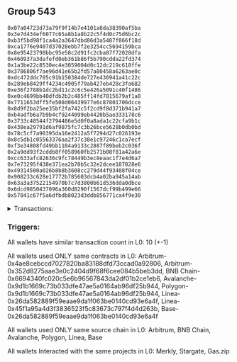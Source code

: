 ## Group 543

```0x1b1bfcb7a056648940aa8028366b6fb0215c3c3f
0x07a04723d73a79f9f14b7e4101a8da38390af5ba
0x3e7d434ef6077c65a8b1a8b22c5f4d0c75d6bc2c
0xb3f5bd98f1ca4a2a3647dbd86d3a5487f866f18d
0xca1776e9407d37028ebb7f2e3254cc5694159bca
0x8e95423798bbc95e58c2d91fc2cba87f72028dfa
0x460937a3dafefd0eb361b86f5b790cdda22fd374
0x1a3be22c8530ec4e3059004d0c12dc219c618ffe
0x3786806f7ae96d41e65b2fd57a80458a6263ae0c
0xdc472ddc705c91b150384de727e436941a41c22c
0x289eb8429ff4234c4905f79ab427eb428c3fa682
0xe36f2788b1dc2bd11c2c6c5e426a5091c40f1486
0xe0c4699bb40dfdb2b2c485ff14fd7815679af1a8
0x7711653dff5fe508d06439977e6c87801706dcce
0x8d9f2ba25ee35bf2fa742c5f2cd9f8d371b941a7
0xb4adfb6a7b9b4cf9244099eb4420b5ae333178c6
0x3733c48544f2794486e5d0f0a8ada1c22cfa9b1c
0x438ea29791d6af9875fc7c3b26bce5628b0db0bd
0x78c5cf7a90395da16e2412a5f7294d27c026193e
0x8c5db1c05563376aa2f37c38e1c97246c1ca7ecf
0xf3e34808fd49bb1104a9133c2887f89beb2c036f
0x2a9dd93f2cddb8ff058960fb2571b08f81a42a6e
0xcc633afc82636c9fc78449b3ec8eaac1f7e4d6a7
0x7e73295f438e371ea2b70b5c32e2dcee187028e6
0x49314500a026b8b8b3608cc279d44f93408f04ce
0x908233c628e17772b785603dcb4a02ba945a14ab
0x63a3a37522154970b7c7d3800b61d536dda0dbce
0x6dcd9850437096a360d8290f1567dcf99b499e66
0x57841c67f5a6dfbdb8023d3ddb856771ca4f9e30
```
<details>
<summary>Transactions:</summary>

Hashes: 

Wallet: 0x1b1bfcb7a056648940aa8028366b6fb0215c3c3f

       Hash: 0x1ef0b4fb0d772954e731d0aaec539a2ee5033875d6888d62c075100d93e5574b
         - source chain: Arbitrum
         - destination chain: Aptos
         - project: Merkly
         - contract: 0x4ae8cebccd7027820ba83188dfd73ccad0a92806
       Hash: 0xab9a4a13477f70f49a5c2c80f84a694d53f096c660ac293f728e37cb686333c7
         - source chain: Arbitrum
         - destination chain: BNB Chain
         - project: Stargate
         - contract: 0x352d8275aae3e0c2404d9f68f6cee084b5beb3dd
         - value USD: 234.851773285
       Hash: 0xa663478de17a0fc67335a79b1c1535c743e21222a90759292dd2c7ae70805ba8
         - source chain: BNB Chain
         - destination chain: Avalanche
         - project: Stargate
         - contract: 0x6694340fc020c5e6b96567843da2df01b2ce1eb6
         - value USD: 231.614849238
       Hash: 0x69c79b7a314809f2e840969d912ce85f0e8060e1f3b09d5208a93c08d4ff4dec
         - source chain: Avalanche
         - destination chain: Polygon
         - project: Stargate
         - contract: 0x9d1b1669c73b033dfe47ae5a0164ab96df25b944
         - value USD: 228.053188367
       Hash: 0x5fd567d6263ab7dc19246b957605bb56d1ed69c9df1df2228f61ea0ca5455360
         - source chain: Polygon
         - destination chain: Base
         - project: Stargate
         - contract: 0x9d1b1669c73b033dfe47ae5a0164ab96df25b944
         - value USD: 227.536753626
       Hash: 0x5092fb357218cd478e75028e9bdeaadf39c32ee0136bd50c603f029a99aa4485
         - source chain: Linea
         - destination chain: Kava
         - project: Gas.zip
         - contract: 0x26da582889f59eaae9da1f063be0140cd93e6a4f
         - value USD: 4.336836305e-08
       Hash: 0xacbc7f44b0433662e9db63c3a40929dd729378398e1612fd9bec255d50de51a6
         - source chain: Linea
         - destination chain: Base
         - project: Stargate
         - contract: 0x45f1a95a4d3f3836523f5c83673c797f4d4d263b
         - value USD: 51.769212537
       Hash: 0x30c54b9482af19e3a1f919767252f1266642c04c76a5c90335cee7c045e1fac9
         - source chain: Base
         - destination chain: Base
         - project: Gas.zip
         - contract: 0x26da582889f59eaae9da1f063be0140cd93e6a4f
         - value USD: 9.587866702e-05
       Hash: 0x5e9b56f4faf96b14782681082902ea43e5604ef385694c60aaf84441307b2f95
         - source chain: Linea
         - destination chain: Base
         - project: Stargate
         - contract: 0x45f1a95a4d3f3836523f5c83673c797f4d4d263b
         - value USD: 109.23768604
       Hash: 0x61faff130c38f7b3993bda04896fa08da79d564cc30e32f4ea19fd948cfc100d
         - source chain: Base
         - destination chain: Scroll
         - project: Gas.zip
         - contract: 0x26da582889f59eaae9da1f063be0140cd93e6a4f
         - value USD: 0.0001242599087
Wallet: 0x07a04723d73a79f9f14b7e4101a8da38390af5ba

       Hash:0x67963e402e154d2a0a4288be47ca4b054f5dbd431e571fb104310255e208bd0b
         - source chain: Arbitrum
         - destination chain: Aptos
         - project: Merkly
         - contract: 0x4ae8cebccd7027820ba83188dfd73ccad0a92806
       Hash:0xed8980c924060b93bd74af30c9849e14d589ff7043f4cd21d3b0d95394615d85
         - source chain: Arbitrum
         - destination chain: BNB Chain
         - project: Stargate
         - contract: 0x352d8275aae3e0c2404d9f68f6cee084b5beb3dd
         - value USD: 244.705063362
       Hash:0xe5930a4295d0decd76e570fe14f2ebb7cf609ef21b4f9b0eac05408a27de5288
         - source chain: BNB Chain
         - destination chain: Avalanche
         - project: Stargate
         - contract: 0x6694340fc020c5e6b96567843da2df01b2ce1eb6
         - value USD: 240.977959271
       Hash:0x9fbcc815972260d0eea0988651a67f0a325d20871a957d6d4b246dfe79f44fba
         - source chain: Avalanche
         - destination chain: Polygon
         - project: Stargate
         - contract: 0x9d1b1669c73b033dfe47ae5a0164ab96df25b944
         - value USD: 237.726096725
       Hash:0x843eae9ca03d00c64454a6442bc3f776b8da925027acc3c8a1ecfe42c9cab067
         - source chain: Polygon
         - destination chain: Base
         - project: Stargate
         - contract: 0x9d1b1669c73b033dfe47ae5a0164ab96df25b944
         - value USD: 237.559045463
       Hash:0xfd036444deca31379d19369cf2a566b107aa6862db219d4d09af95738e860349
         - source chain: Linea
         - destination chain: Arbitrum
         - project: Gas.zip
         - contract: 0x26da582889f59eaae9da1f063be0140cd93e6a4f
         - value USD: 0.0001344449017
       Hash:0x2da0f20ddf1c72f539b01e3d572e1957d14ec64dc2cf825b0d1fee817226f8a9
         - source chain: Linea
         - destination chain: Base
         - project: Stargate
         - contract: 0x45f1a95a4d3f3836523f5c83673c797f4d4d263b
         - value USD: 53.097876913
       Hash:0x4e8277b031836b6cd15ede551c0ba4d9c54663f0b17aaaaa15ea366192bc007d
         - source chain: Base
         - destination chain: Zora
         - project: Gas.zip
         - contract: 0x26da582889f59eaae9da1f063be0140cd93e6a4f
         - value USD: 8.411660006e-05
       Hash:0x968f07b3f04d888e5faa0015fc890febd00b8f995be20ced32cb9634f516201d
         - source chain: Linea
         - destination chain: Base
         - project: Stargate
         - contract: 0x45f1a95a4d3f3836523f5c83673c797f4d4d263b
         - value USD: 109.192896111
       Hash:0x87dfafe78561de54c57777a53970836bf015fe39905e5a5c4d1e9a5efe8159db
         - source chain: Base
         - destination chain: Zora
         - project: Gas.zip
         - contract: 0x26da582889f59eaae9da1f063be0140cd93e6a4f
         - value USD: 7.353463091e-05
Wallet: 0x3e7d434ef6077c65a8b1a8b22c5f4d0c75d6bc2c

       Hash:0x7b341a7d3fe14502b2fa23191fdf97f7110b7d6a4b9de981d203743c17c995bb
         - source chain: Arbitrum
         - destination chain: Aptos
         - project: Merkly
         - contract: 0x4ae8cebccd7027820ba83188dfd73ccad0a92806
       Hash:0x4291d36d244e6ca568c7fe9fc60321c1449560132937cf011395b2d1d614c4bc
         - source chain: Arbitrum
         - destination chain: BNB Chain
         - project: Stargate
         - contract: 0x352d8275aae3e0c2404d9f68f6cee084b5beb3dd
         - value USD: 260.800372204
       Hash:0x2b7a084867f778ee5970aa4f385fd05b6e3eb2eb1fe1a5d6d5b216db228d9ff8
         - source chain: BNB Chain
         - destination chain: Avalanche
         - project: Stargate
         - contract: 0x6694340fc020c5e6b96567843da2df01b2ce1eb6
         - value USD: 257.193722909
       Hash:0x92a8e7092d22e29de4b1e78ae62a3d33f3dac9ae266d8520414daa67bcac939e
         - source chain: Avalanche
         - destination chain: Polygon
         - project: Stargate
         - contract: 0x9d1b1669c73b033dfe47ae5a0164ab96df25b944
         - value USD: 254.219696745
       Hash:0x7a55c9c18dac721bedbe3e7f26d23863f11f2a543ac0c15d5bdfa17271d9abcf
         - source chain: Polygon
         - destination chain: Base
         - project: Stargate
         - contract: 0x9d1b1669c73b033dfe47ae5a0164ab96df25b944
         - value USD: 254.128444447
       Hash:0x6cafa04e76de0961d00938aea1648c16ed849cbf116315a8aeaac5796bdb6c21
         - source chain: Linea
         - destination chain: Arbitrum
         - project: Gas.zip
         - contract: 0x26da582889f59eaae9da1f063be0140cd93e6a4f
         - value USD: 7.115567933e-05
       Hash:0x409a14cb6e138b0c97b95413f8d0e4933c358d9358d3c4fbff74eacdc654f930
         - source chain: Linea
         - destination chain: Base
         - project: Stargate
         - contract: 0x45f1a95a4d3f3836523f5c83673c797f4d4d263b
         - value USD: 52.383814698
       Hash:0x49cfaaa8fc1c3bfc812aed02d2dadac6ac1376a029f3f47277bbd70d546d44e3
         - source chain: Base
         - destination chain: Kava
         - project: Gas.zip
         - contract: 0x26da582889f59eaae9da1f063be0140cd93e6a4f
         - value USD: 2.672675029e-08
       Hash:0x13578d567f66fb3ed4e27aa00d60d7fd6665727317c584838f44366bf1ab66d2
         - source chain: Linea
         - destination chain: Base
         - project: Stargate
         - contract: 0x45f1a95a4d3f3836523f5c83673c797f4d4d263b
         - value USD: 132.944359885
       Hash:0x8c38f0035b8d3017046435d4636ca2abf02743f9faf9b8a18e7c901d318e248f
         - source chain: Base
         - destination chain: Linea
         - project: Gas.zip
         - contract: 0x26da582889f59eaae9da1f063be0140cd93e6a4f
         - value USD: 2.2468915e-05
Wallet: 0xb3f5bd98f1ca4a2a3647dbd86d3a5487f866f18d

       Hash:0xe13a6ae99112b60ac4b18d9b81138852660fe374bbfe70bb5128a191c8b312e6
         - source chain: Arbitrum
         - destination chain: Aptos
         - project: Merkly
         - contract: 0x4ae8cebccd7027820ba83188dfd73ccad0a92806
       Hash:0xf6d0258339a128067a9536a7757c18f218e45ac5b9fa9e8cf377cb0bb2b0880e
         - source chain: Arbitrum
         - destination chain: BNB Chain
         - project: Stargate
         - contract: 0x352d8275aae3e0c2404d9f68f6cee084b5beb3dd
         - value USD: 246.643783178
       Hash:0xd80bb26606fe9089c5bdfbff75e3493344b32c9553d935fe2a3b8928f66199ee
         - source chain: BNB Chain
         - destination chain: Avalanche
         - project: Stargate
         - contract: 0x6694340fc020c5e6b96567843da2df01b2ce1eb6
         - value USD: 242.671598927
       Hash:0xbf4590d4496a048fff396e62ed78489778dd85e45476cd083d733514f5ca0329
         - source chain: Avalanche
         - destination chain: Polygon
         - project: Stargate
         - contract: 0x9d1b1669c73b033dfe47ae5a0164ab96df25b944
         - value USD: 240.070003436
       Hash:0xb4799b3207bdfef4ad8b924d7046ee715d70e22362018523befa3b35fbf27889
         - source chain: Polygon
         - destination chain: Base
         - project: Stargate
         - contract: 0x9d1b1669c73b033dfe47ae5a0164ab96df25b944
         - value USD: 240.029393748
       Hash:0x4ae95894be81dc91faa91ea53fccae36a643543f68808f264102f2a1ea8b6f2a
         - source chain: Linea
         - destination chain: Base
         - project: Gas.zip
         - contract: 0x26da582889f59eaae9da1f063be0140cd93e6a4f
         - value USD: 3.718688769e-05
       Hash:0xcf51ddeb574437ec6390414fd9ecc14497a1ee0fcdec86190ea914872caa18e7
         - source chain: Linea
         - destination chain: Base
         - project: Stargate
         - contract: 0x45f1a95a4d3f3836523f5c83673c797f4d4d263b
         - value USD: 54.249644042
       Hash:0x1f98bff78ab7cc3aa4a28c2e45c18e3b7762ba7a0a36260d536491a7d5528927
         - source chain: Base
         - destination chain: Linea
         - project: Gas.zip
         - contract: 0x26da582889f59eaae9da1f063be0140cd93e6a4f
         - value USD: 4.134544749e-05
       Hash:0x7b1f6ed72cdb6a5a22eda40dc87276d484c7157e52498e2aa0fa0034bb4fe5bf
         - source chain: Linea
         - destination chain: Base
         - project: Stargate
         - contract: 0x45f1a95a4d3f3836523f5c83673c797f4d4d263b
         - value USD: 130.530086815
       Hash:0xb6266d260dca05481288d4121af42f0b4fd33d9e5e9331f0575c23e2628cd01d
         - source chain: Base
         - destination chain: Scroll
         - project: Gas.zip
         - contract: 0x26da582889f59eaae9da1f063be0140cd93e6a4f
         - value USD: 3.608643924e-05
Wallet: 0xca1776e9407d37028ebb7f2e3254cc5694159bca

       Hash:0xdf2c31f4c037346c663dc229575fd5cf4906eefb3443607747ae87ae8b2a2dbe
         - source chain: Arbitrum
         - destination chain: Aptos
         - project: Merkly
         - contract: 0x4ae8cebccd7027820ba83188dfd73ccad0a92806
       Hash:0x131b3658c30e24b41abcfec7e2ba45d9f6253e462e40c614c1712117be79a561
         - source chain: Arbitrum
         - destination chain: BNB Chain
         - project: Stargate
         - contract: 0x352d8275aae3e0c2404d9f68f6cee084b5beb3dd
         - value USD: 256.315633498
       Hash:0x24fcc6bb6a7f389e68bf5f1db707dd978f4d3684b5b6c25526c17ec4b50ea8a9
         - source chain: BNB Chain
         - destination chain: Avalanche
         - project: Stargate
         - contract: 0x6694340fc020c5e6b96567843da2df01b2ce1eb6
         - value USD: 251.982317897
       Hash:0x5dab513c1643dc549026434bbaa750f6f30640120c7bd6434a63f5b045e33842
         - source chain: Avalanche
         - destination chain: Polygon
         - project: Stargate
         - contract: 0x9d1b1669c73b033dfe47ae5a0164ab96df25b944
         - value USD: 248.422367695
       Hash:0x4d4442c938797b600edec0c158b078cce25ceb8594661d252356a77256230242
         - source chain: Polygon
         - destination chain: Base
         - project: Stargate
         - contract: 0x9d1b1669c73b033dfe47ae5a0164ab96df25b944
         - value USD: 249.545778152
       Hash:0x6fbeb873cef3c6cc097d491985d44a795d518a5c5d7416fa5d854dd8771188de
         - source chain: Linea
         - destination chain: Zora
         - project: Gas.zip
         - contract: 0x26da582889f59eaae9da1f063be0140cd93e6a4f
         - value USD: 0.0001399875161
       Hash:0x2a97221d5622f66d46432f117d83639e7351e3641e30755a205eab08facc5ac5
         - source chain: Linea
         - destination chain: Base
         - project: Stargate
         - contract: 0x45f1a95a4d3f3836523f5c83673c797f4d4d263b
         - value USD: 52.168106621
       Hash:0xce2b57a71ddfbb5e19a06669529fd94856d80007f09a5b2c7521a8484b904c37
         - source chain: Base
         - destination chain: Base
         - project: Gas.zip
         - contract: 0x26da582889f59eaae9da1f063be0140cd93e6a4f
         - value USD: 7.770092718e-05
       Hash:0x531b3c8550828e0ff054e69749ba4845d1345e8ec0b78c623e68eb72caf0bc8d
         - source chain: Linea
         - destination chain: Base
         - project: Stargate
         - contract: 0x45f1a95a4d3f3836523f5c83673c797f4d4d263b
         - value USD: 110.724203202
       Hash:0x43c68349c7fe92a5b557f53d689075b8d7bc3f147e48dbe8ff67afc240dcae33
         - source chain: Base
         - destination chain: Zora
         - project: Gas.zip
         - contract: 0x26da582889f59eaae9da1f063be0140cd93e6a4f
         - value USD: 9.328004106e-05
Wallet: 0x8e95423798bbc95e58c2d91fc2cba87f72028dfa

       Hash:0x5b9036b24a0f2863fce2bd07de281ebb6aab7746dcfde3bbed7c706b038ce326
         - source chain: Arbitrum
         - destination chain: Aptos
         - project: Merkly
         - contract: 0x4ae8cebccd7027820ba83188dfd73ccad0a92806
       Hash:0x346f81a18110b5f43f97a9c833020550c73707b6cd263bbc94fdc57b6f539b95
         - source chain: Arbitrum
         - destination chain: BNB Chain
         - project: Stargate
         - contract: 0x352d8275aae3e0c2404d9f68f6cee084b5beb3dd
         - value USD: 246.700127525
       Hash:0xc7b3120bd526625aa14bcd7d346b5372c3659944f5854e8f5d64549b3b54d1ec
         - source chain: BNB Chain
         - destination chain: Avalanche
         - project: Stargate
         - contract: 0x6694340fc020c5e6b96567843da2df01b2ce1eb6
         - value USD: 242.717979687
       Hash:0x3a7ae596bd585e6c65ecd8cf3fb640e8479539e9f24a17c59093da6cfbcf7509
         - source chain: Avalanche
         - destination chain: Polygon
         - project: Stargate
         - contract: 0x9d1b1669c73b033dfe47ae5a0164ab96df25b944
         - value USD: 239.678882036
       Hash:0x7a731ae7b4ba4aaab5fb95c0fdf2f9c2659a4c8a8185c23b303f52eee427c21e
         - source chain: Polygon
         - destination chain: Base
         - project: Stargate
         - contract: 0x9d1b1669c73b033dfe47ae5a0164ab96df25b944
         - value USD: 240.020691679
       Hash:0xf116e1ea9011704a3959cdf5d9288fff38c59a0bc50de0bb4aa7e62a98dc4ab0
         - source chain: Linea
         - destination chain: Kava
         - project: Gas.zip
         - contract: 0x26da582889f59eaae9da1f063be0140cd93e6a4f
         - value USD: 4.907872127e-08
       Hash:0xeab72677d022d1eb93696290f6cb008b70387ef51253cb9bf1b0cdd0e4b0b979
         - source chain: Linea
         - destination chain: Base
         - project: Stargate
         - contract: 0x45f1a95a4d3f3836523f5c83673c797f4d4d263b
         - value USD: 53.00502503
       Hash:0xb0539084754f962b12be14b0264cd514ecc0b2546daa8a084bdb0d205520c13d
         - source chain: Base
         - destination chain: Base
         - project: Gas.zip
         - contract: 0x26da582889f59eaae9da1f063be0140cd93e6a4f
         - value USD: 0.0001532632967
       Hash:0x7f260714438161754a6c0eef248ce8bc235dc917cec530e27e9f5a5faaa3ea3f
         - source chain: Linea
         - destination chain: Base
         - project: Stargate
         - contract: 0x45f1a95a4d3f3836523f5c83673c797f4d4d263b
         - value USD: 131.89233619
       Hash:0xd9056fc9fcad9e73c0e9ccb6566f1cd2b2b74d5ab8fc5c24f3f27062fde855e4
         - source chain: Base
         - destination chain: Arbitrum
         - project: Gas.zip
         - contract: 0x26da582889f59eaae9da1f063be0140cd93e6a4f
         - value USD: 3.710775356e-05
Wallet: 0x460937a3dafefd0eb361b86f5b790cdda22fd374

       Hash:0x5c27ac43e06bf8d6f62c6565cbb51bd5d8e023eb67c190684d541e0c08d58462
         - source chain: Arbitrum
         - destination chain: Aptos
         - project: Merkly
         - contract: 0x4ae8cebccd7027820ba83188dfd73ccad0a92806
       Hash:0x33203f556fe5b7033cb7bfc8beb76d8c361dc2e1641a1557ebea6b60d4262c16
         - source chain: Arbitrum
         - destination chain: BNB Chain
         - project: Stargate
         - contract: 0x352d8275aae3e0c2404d9f68f6cee084b5beb3dd
         - value USD: 233.856456189
       Hash:0xd524525765662a6059920de46ef1798ceb84b1a12fd178543cd65021ae0d0c5b
         - source chain: BNB Chain
         - destination chain: Avalanche
         - project: Stargate
         - contract: 0x6694340fc020c5e6b96567843da2df01b2ce1eb6
         - value USD: 229.874064419
       Hash:0x5c06fdfdbf7ad95eb2aedf0fa2e4579b969dd02d5ffcccd93f6ccea3fb1bc7aa
         - source chain: Avalanche
         - destination chain: Polygon
         - project: Stargate
         - contract: 0x9d1b1669c73b033dfe47ae5a0164ab96df25b944
         - value USD: 226.605838338
       Hash:0x2b14fab03ccde72b3d1b7def19af45f859c17e4bb13c1c591757fa27920d3a8b
         - source chain: Polygon
         - destination chain: Base
         - project: Stargate
         - contract: 0x9d1b1669c73b033dfe47ae5a0164ab96df25b944
         - value USD: 227.622028702
       Hash:0xe7109b8ea5f714e11920153b33074eac8fd4859c2497c5efa52fd888782495cc
         - source chain: Linea
         - destination chain: Scroll
         - project: Gas.zip
         - contract: 0x26da582889f59eaae9da1f063be0140cd93e6a4f
         - value USD: 6.26542591e-05
       Hash:0x2fe549323e2e84c647938fa47ca5e2dc19e340fbf70b0b6168e471d7e9968c3f
         - source chain: Linea
         - destination chain: Base
         - project: Stargate
         - contract: 0x45f1a95a4d3f3836523f5c83673c797f4d4d263b
         - value USD: 52.394004992
       Hash:0x5b0f1c968591f267d060ec112bae99ba07b24ccdeb2e45ee3dd393c9f74316c2
         - source chain: Base
         - destination chain: Zora
         - project: Gas.zip
         - contract: 0x26da582889f59eaae9da1f063be0140cd93e6a4f
         - value USD: 6.130531869e-05
       Hash:0x4fe0a2dcb3b0c35ec77ff51280c86c39b9fb3d30f1b3807d56d8a08c480be8a4
         - source chain: Linea
         - destination chain: Base
         - project: Stargate
         - contract: 0x45f1a95a4d3f3836523f5c83673c797f4d4d263b
         - value USD: 141.95036304
       Hash:0x80527628c4e33c8ecdf9753cd2bf2228094957ee815934a6d1b4d5bbc80b974d
         - source chain: Base
         - destination chain: Linea
         - project: Gas.zip
         - contract: 0x26da582889f59eaae9da1f063be0140cd93e6a4f
         - value USD: 0.0001416222521
Wallet: 0x1a3be22c8530ec4e3059004d0c12dc219c618ffe

       Hash:0x7d1dbbab7b20628cd9d8782b0f3089d1ad9efb7f5dffdf70c8eea4a7f4995b01
         - source chain: Arbitrum
         - destination chain: Aptos
         - project: Merkly
         - contract: 0x4ae8cebccd7027820ba83188dfd73ccad0a92806
       Hash:0xa553abfa25cbc4b80487a1666f121e9ade7c50d2109d8c20057117a8e3380af0
         - source chain: Arbitrum
         - destination chain: BNB Chain
         - project: Stargate
         - contract: 0x352d8275aae3e0c2404d9f68f6cee084b5beb3dd
         - value USD: 262.538471061
       Hash:0x4c1c67aec8be711f32c9d9f0d16121c832858325fc27df59cb41979266c85c51
         - source chain: BNB Chain
         - destination chain: Avalanche
         - project: Stargate
         - contract: 0x6694340fc020c5e6b96567843da2df01b2ce1eb6
         - value USD: 258.095953941
       Hash:0x0da3a30607a02a87614f2f2e15d47c56773fd60f6130dd2d8ea589d8dadb6bbc
         - source chain: Avalanche
         - destination chain: Polygon
         - project: Stargate
         - contract: 0x9d1b1669c73b033dfe47ae5a0164ab96df25b944
         - value USD: 252.046237608
       Hash:0x16631ac73ae0e27fdb109a915f1fe0ba6fa1db57bd45eede0ab1e4bf403e9453
         - source chain: Polygon
         - destination chain: Base
         - project: Stargate
         - contract: 0x9d1b1669c73b033dfe47ae5a0164ab96df25b944
         - value USD: 254.472699865
       Hash:0x586b7f3c066e2f90f27502dc82bb7863ba68de9d1acd8171851ddb70693ca2ff
         - source chain: Linea
         - destination chain: Metis
         - project: Gas.zip
         - contract: 0x26da582889f59eaae9da1f063be0140cd93e6a4f
         - value USD: 4.682725421e-06
       Hash:0xcd522cd0b33a724b2db7447d0ed6650e61356e4e9811b3f5d23d2832b1390ccd
         - source chain: Linea
         - destination chain: Base
         - project: Stargate
         - contract: 0x45f1a95a4d3f3836523f5c83673c797f4d4d263b
         - value USD: 51.70902665
       Hash:0x3ff9eddbc89c7653e71c6ac23e4fbf398bf543a40366e9870b91ed518f375077
         - source chain: Base
         - destination chain: Scroll
         - project: Gas.zip
         - contract: 0x26da582889f59eaae9da1f063be0140cd93e6a4f
         - value USD: 4.238310955e-05
       Hash:0x4161b72d236b57e1f8c96848406a4f3e9cd11db6fa2827680518341e25aa799c
         - source chain: Linea
         - destination chain: Base
         - project: Stargate
         - contract: 0x45f1a95a4d3f3836523f5c83673c797f4d4d263b
         - value USD: 135.778566412
       Hash:0x33c28caf659e2de23539d5337612ae703eb302f501565657deabc363d5c51bfa
         - source chain: Base
         - destination chain: Scroll
         - project: Gas.zip
         - contract: 0x26da582889f59eaae9da1f063be0140cd93e6a4f
         - value USD: 2.075198211e-05
Wallet: 0x3786806f7ae96d41e65b2fd57a80458a6263ae0c

       Hash:0x72a70b3829ff966802b8f56eaae31daf6755533684fc029ea42eb79a7695a430
         - source chain: Arbitrum
         - destination chain: Aptos
         - project: Merkly
         - contract: 0x4ae8cebccd7027820ba83188dfd73ccad0a92806
       Hash:0x1e53c803dc3ba92e64cae8036d4d6b7380a128b633459071cb6be180a3f0352a
         - source chain: Arbitrum
         - destination chain: BNB Chain
         - project: Stargate
         - contract: 0x352d8275aae3e0c2404d9f68f6cee084b5beb3dd
         - value USD: 229.860988692
       Hash:0x00ecd56f094c832798c2517f030a8ffd1ffd1b12f6a15561e28bf1d533be764a
         - source chain: BNB Chain
         - destination chain: Avalanche
         - project: Stargate
         - contract: 0x6694340fc020c5e6b96567843da2df01b2ce1eb6
         - value USD: 226.280923958
       Hash:0x77a8a2ea0ff1172f4bf9bcba7354cd14e6202ef51eb7a9a0378ec279d1e5d72f
         - source chain: Avalanche
         - destination chain: Polygon
         - project: Stargate
         - contract: 0x9d1b1669c73b033dfe47ae5a0164ab96df25b944
         - value USD: 220.275750341
       Hash:0x9fff31d56595f47ae6f54a80daf98acccb1d1cb946857764b5d836b0811859a5
         - source chain: Polygon
         - destination chain: Base
         - project: Stargate
         - contract: 0x9d1b1669c73b033dfe47ae5a0164ab96df25b944
         - value USD: 222.674008548
       Hash:0xea0b463721f561e7c10858f412469dc083d663a7d68d10947810274b00c122b9
         - source chain: Linea
         - destination chain: Metis
         - project: Gas.zip
         - contract: 0x26da582889f59eaae9da1f063be0140cd93e6a4f
         - value USD: 5.031111995e-06
       Hash:0x0cd9faccb70e4b08d0997c4fef0b877507761d8213d1dc95813a2a300c1ad7fb
         - source chain: Linea
         - destination chain: Base
         - project: Stargate
         - contract: 0x45f1a95a4d3f3836523f5c83673c797f4d4d263b
         - value USD: 51.402907045
       Hash:0x5854f1ae2416f7fa0c9fd8d5da3b71bb30748c25f1b23e99f2b592c1ad694ff9
         - source chain: Base
         - destination chain: Arbitrum
         - project: Gas.zip
         - contract: 0x26da582889f59eaae9da1f063be0140cd93e6a4f
         - value USD: 0.000118245314
       Hash:0x89c96ff89af2c8298a66417192c0ec523b40c7b3f155579e8010242645bf6bff
         - source chain: Linea
         - destination chain: Base
         - project: Stargate
         - contract: 0x45f1a95a4d3f3836523f5c83673c797f4d4d263b
         - value USD: 145.643405662
       Hash:0x62b3c36c2e5ad9294b85a6cef89a18cc700bdfef981ce585e33e6f215ab04a60
         - source chain: Base
         - destination chain: Kava
         - project: Gas.zip
         - contract: 0x26da582889f59eaae9da1f063be0140cd93e6a4f
         - value USD: 3.609571967e-08
Wallet: 0xdc472ddc705c91b150384de727e436941a41c22c

       Hash:0x63b2e595e7cf74cbbe15b28d35ad178487e0bcb97e751fe07585bf556b6bcafb
         - source chain: Arbitrum
         - destination chain: Aptos
         - project: Merkly
         - contract: 0x4ae8cebccd7027820ba83188dfd73ccad0a92806
       Hash:0xfa7e14af5a22604e16d655bc88d4fc984aecf58821a52c4ab4b116c76a2e89a6
         - source chain: Arbitrum
         - destination chain: BNB Chain
         - project: Stargate
         - contract: 0x352d8275aae3e0c2404d9f68f6cee084b5beb3dd
         - value USD: 266.634243536
       Hash:0xf183c30a8304df2fe3e1f2909f70a731256bcf05411e452360df821018db28a0
         - source chain: BNB Chain
         - destination chain: Avalanche
         - project: Stargate
         - contract: 0x6694340fc020c5e6b96567843da2df01b2ce1eb6
         - value USD: 261.364831768
       Hash:0x632c03fb5aa5247b7df19bd61cd8ccafd88865a71e9736ad794c542a49f6466b
         - source chain: Avalanche
         - destination chain: Polygon
         - project: Stargate
         - contract: 0x9d1b1669c73b033dfe47ae5a0164ab96df25b944
         - value USD: 259.522052063
       Hash:0x0da2eb1fc7c16f993a4ed6daa411560e455455e1695860e3f81bab2734663898
         - source chain: Polygon
         - destination chain: Base
         - project: Stargate
         - contract: 0x9d1b1669c73b033dfe47ae5a0164ab96df25b944
         - value USD: 259.850436579
       Hash:0xfa591e57be80c4dba3fe8b0eb18ee82179b0e2f574923b86797ecb95998b8c94
         - source chain: Linea
         - destination chain: Base
         - project: Gas.zip
         - contract: 0x26da582889f59eaae9da1f063be0140cd93e6a4f
         - value USD: 0.0001414196134
       Hash:0x014b46e2b307f66931b965bf391af57b61943c565e8d6e50e4135519a98c9ef7
         - source chain: Linea
         - destination chain: Base
         - project: Stargate
         - contract: 0x45f1a95a4d3f3836523f5c83673c797f4d4d263b
         - value USD: 52.924884692
       Hash:0xfb98149e9fd7ee1d2d9441857a908e893d1936544d7c839cdfc3f3f06c7b5dd5
         - source chain: Base
         - destination chain: Metis
         - project: Gas.zip
         - contract: 0x26da582889f59eaae9da1f063be0140cd93e6a4f
         - value USD: 1.323422204e-06
       Hash:0x06b6f7f02f4cd047beecea31f49648503f3b145e33309488375c56a55434f513
         - source chain: Linea
         - destination chain: Base
         - project: Stargate
         - contract: 0x45f1a95a4d3f3836523f5c83673c797f4d4d263b
         - value USD: 143.049869451
       Hash:0xeaccdcb2c5fba8a9f6df9a8f3b117385893f3d411d6d0ecc5e3eb53851cd64ba
         - source chain: Base
         - destination chain: Zora
         - project: Gas.zip
         - contract: 0x26da582889f59eaae9da1f063be0140cd93e6a4f
         - value USD: 6.293633919e-05
Wallet: 0x289eb8429ff4234c4905f79ab427eb428c3fa682

       Hash:0x35edb66f8eb5fa4fe695f77ea4e79aea71567823c378db900f45ba5294a7b9cb
         - source chain: Arbitrum
         - destination chain: Aptos
         - project: Merkly
         - contract: 0x4ae8cebccd7027820ba83188dfd73ccad0a92806
       Hash:0x96acf6db43d6c5e49f3860dcb2902aa89235f80cd2e0f19ef3abfa6ffd3d1c38
         - source chain: Arbitrum
         - destination chain: BNB Chain
         - project: Stargate
         - contract: 0x352d8275aae3e0c2404d9f68f6cee084b5beb3dd
         - value USD: 252.623803535
       Hash:0x94fa76c0ff2ea069da3a423edf76cfe1820cc4ee873799a456342dcc227f4881
         - source chain: BNB Chain
         - destination chain: Avalanche
         - project: Stargate
         - contract: 0x6694340fc020c5e6b96567843da2df01b2ce1eb6
         - value USD: 249.153151496
       Hash:0xfa25eb1a2cd9ef1cedbcf3f31e12a6e60644f8e44859df36b77a5fcca3ce4181
         - source chain: Avalanche
         - destination chain: Polygon
         - project: Stargate
         - contract: 0x9d1b1669c73b033dfe47ae5a0164ab96df25b944
         - value USD: 243.844226022
       Hash:0x998138eb5180d5932ab3820b1cdd6854757495070ed5030183c59863cb9294a1
         - source chain: Polygon
         - destination chain: Base
         - project: Stargate
         - contract: 0x9d1b1669c73b033dfe47ae5a0164ab96df25b944
         - value USD: 245.46170371
       Hash:0xc3995d66de986cb682ab5c70ef2b051cc4421e27c8dd190f73447f0811665e1a
         - source chain: Linea
         - destination chain: Scroll
         - project: Gas.zip
         - contract: 0x26da582889f59eaae9da1f063be0140cd93e6a4f
         - value USD: 9.347436316e-05
       Hash:0x1305945c79b644d183e5182551f8fdee8c5507ec7a0c8350a30daeff2b13c4d7
         - source chain: Linea
         - destination chain: Base
         - project: Stargate
         - contract: 0x45f1a95a4d3f3836523f5c83673c797f4d4d263b
         - value USD: 50.207294098
       Hash:0xbb73e0db56b6b66068f8c0d916ea6e1fcdc5332a9723c05bba65650594f0285c
         - source chain: Base
         - destination chain: Metis
         - project: Gas.zip
         - contract: 0x26da582889f59eaae9da1f063be0140cd93e6a4f
         - value USD: 4.59125703e-06
       Hash:0x26e02ba70eb12d6bc2878b24def2e256fdba38820cef1c36d6b0d20460345a78
         - source chain: Linea
         - destination chain: Base
         - project: Stargate
         - contract: 0x45f1a95a4d3f3836523f5c83673c797f4d4d263b
         - value USD: 124.040547142
       Hash:0x3570c92553be48ada761a49d14c8be4ad7351a2a75daf16c9f0f6ad24c99c1ff
         - source chain: Base
         - destination chain: Base
         - project: Gas.zip
         - contract: 0x26da582889f59eaae9da1f063be0140cd93e6a4f
         - value USD: 0.0001680570355
Wallet: 0xe36f2788b1dc2bd11c2c6c5e426a5091c40f1486

       Hash:0xfb8de8cd62319f6051cc1ce4d625c7b753406c5aacab8e3291437d64cd3a650c
         - source chain: Arbitrum
         - destination chain: Aptos
         - project: Merkly
         - contract: 0x4ae8cebccd7027820ba83188dfd73ccad0a92806
       Hash:0xf254320d66326ecc892f17c40a0e70176eb446ba5ff30f5eeacd3293cbbc849e
         - source chain: Arbitrum
         - destination chain: BNB Chain
         - project: Stargate
         - contract: 0x352d8275aae3e0c2404d9f68f6cee084b5beb3dd
         - value USD: 243.187495828
       Hash:0x86b8b85d01919ed59fe49e035748297fe7344c122d610a2e2255d5d9c00155d9
         - source chain: BNB Chain
         - destination chain: Avalanche
         - project: Stargate
         - contract: 0x6694340fc020c5e6b96567843da2df01b2ce1eb6
         - value USD: 239.930704555
       Hash:0x3daf47b17dae0f3b5f61848804d510cd788328902b932ad15f9202665e547cc3
         - source chain: Avalanche
         - destination chain: Polygon
         - project: Stargate
         - contract: 0x9d1b1669c73b033dfe47ae5a0164ab96df25b944
         - value USD: 235.315971861
       Hash:0x93bd011eb9ba26e84bb3f895a0fddf14d1b7ea6e6e1a89c1f6911f237357db63
         - source chain: Polygon
         - destination chain: Base
         - project: Stargate
         - contract: 0x9d1b1669c73b033dfe47ae5a0164ab96df25b944
         - value USD: 237.111284538
       Hash:0x8120bce378cf76ccf3e99247b7497004adf92966e98515b6a74043bb86881296
         - source chain: Linea
         - destination chain: Linea
         - project: Gas.zip
         - contract: 0x26da582889f59eaae9da1f063be0140cd93e6a4f
         - value USD: 6.446507804e-05
       Hash:0x524d10c2894c9bdb9ae64bedf7713f12c3a1dce65fa3e46494869515f2043efe
         - source chain: Linea
         - destination chain: Base
         - project: Stargate
         - contract: 0x45f1a95a4d3f3836523f5c83673c797f4d4d263b
         - value USD: 53.880075556
       Hash:0x2c465380dc507a34cefdc1eab4fcc8e88006a26f82630a33595af27740890591
         - source chain: Base
         - destination chain: Metis
         - project: Gas.zip
         - contract: 0x26da582889f59eaae9da1f063be0140cd93e6a4f
         - value USD: 4.876301812e-06
       Hash:0xdf0b4ce47770632263c51b82ab16a936d8a5cc4af2da040d350cdb2c0c07c383
         - source chain: Linea
         - destination chain: Base
         - project: Stargate
         - contract: 0x45f1a95a4d3f3836523f5c83673c797f4d4d263b
         - value USD: 131.609087225
       Hash:0x63022848b9a06c8935deeb589645b5274d076192dce2a1e3d8514a8985447700
         - source chain: Base
         - destination chain: Base
         - project: Gas.zip
         - contract: 0x26da582889f59eaae9da1f063be0140cd93e6a4f
         - value USD: 0.0001132854105
Wallet: 0xe0c4699bb40dfdb2b2c485ff14fd7815679af1a8

       Hash:0xb4baee131472a0ca9c682c0704968943d74f9cf9951985604c021c969b5e85df
         - source chain: Arbitrum
         - destination chain: Aptos
         - project: Merkly
         - contract: 0x4ae8cebccd7027820ba83188dfd73ccad0a92806
       Hash:0x260be4926b937d0f5c4c7e6b4f8b3ca7325403e22746b9ebfff95a626beab5bf
         - source chain: Arbitrum
         - destination chain: BNB Chain
         - project: Stargate
         - contract: 0x352d8275aae3e0c2404d9f68f6cee084b5beb3dd
         - value USD: 243.044481491
       Hash:0xf6000d97efda7be5594ff8a2965cd9c8be2bd1e5a16bb9e206a4a4c4efa3873a
         - source chain: BNB Chain
         - destination chain: Avalanche
         - project: Stargate
         - contract: 0x6694340fc020c5e6b96567843da2df01b2ce1eb6
         - value USD: 239.420732027
       Hash:0x30bbce91c486af95ef208b0e3c81b84611659f4ce76a540d0cf5e32965278557
         - source chain: Avalanche
         - destination chain: Polygon
         - project: Stargate
         - contract: 0x9d1b1669c73b033dfe47ae5a0164ab96df25b944
         - value USD: 234.815180711
       Hash:0x9131070e16522481be50dd027842792c5c8c181cf87926493bcb4ae32c5da4ba
         - source chain: Polygon
         - destination chain: Base
         - project: Stargate
         - contract: 0x9d1b1669c73b033dfe47ae5a0164ab96df25b944
         - value USD: 235.511253212
       Hash:0x5fdfde068083d48482dcd359c31855d5d8e9da62a10885c5a3d7dd58e9d21c6c
         - source chain: Linea
         - destination chain: Linea
         - project: Gas.zip
         - contract: 0x26da582889f59eaae9da1f063be0140cd93e6a4f
         - value USD: 8.022320823e-05
       Hash:0x04194265a24f00933bfae8bb20118bc11e91f0ebd9d8766df712988d255fb109
         - source chain: Linea
         - destination chain: Base
         - project: Stargate
         - contract: 0x45f1a95a4d3f3836523f5c83673c797f4d4d263b
         - value USD: 52.504538031
       Hash:0x0366462311fc18d1fd1b24fa798c8bf28200391dd869ee48885fd71639d262b6
         - source chain: Base
         - destination chain: Metis
         - project: Gas.zip
         - contract: 0x26da582889f59eaae9da1f063be0140cd93e6a4f
         - value USD: 2.310898771e-06
       Hash:0xa0dd5920d448ea9bc117dfa9ad0792e145a0dd4a1e46156f3ee9e9d072d26c7a
         - source chain: Linea
         - destination chain: Base
         - project: Stargate
         - contract: 0x45f1a95a4d3f3836523f5c83673c797f4d4d263b
         - value USD: 134.214236706
       Hash:0x46f565e63c35bc5afffe92700e26618e1338b88caf0e82b5a30fe3760d63b359
         - source chain: Base
         - destination chain: Scroll
         - project: Gas.zip
         - contract: 0x26da582889f59eaae9da1f063be0140cd93e6a4f
         - value USD: 3.235883748e-05
Wallet: 0x7711653dff5fe508d06439977e6c87801706dcce

       Hash:0xc84ca71ff330bc5e3fc142343da86bf40cb8956d140f50e2561614a847c138a5
         - source chain: Arbitrum
         - destination chain: Aptos
         - project: Merkly
         - contract: 0x4ae8cebccd7027820ba83188dfd73ccad0a92806
       Hash:0x44c3c6f2dccd4b011aeb2c2a9916e68f51f4ce43ec3916654aa99d2efb5f45a8
         - source chain: Arbitrum
         - destination chain: BNB Chain
         - project: Stargate
         - contract: 0x352d8275aae3e0c2404d9f68f6cee084b5beb3dd
         - value USD: 260.709509294
       Hash:0x7057688e8346f5d8938408d14bc499871f71803f2cc3afa96e981a965575794e
         - source chain: BNB Chain
         - destination chain: Avalanche
         - project: Stargate
         - contract: 0x6694340fc020c5e6b96567843da2df01b2ce1eb6
         - value USD: 256.857121916
       Hash:0x224864bba679cfdb26adbede253d8b5889258c494012f90bdc13bcccfbf038cc
         - source chain: Avalanche
         - destination chain: Polygon
         - project: Stargate
         - contract: 0x9d1b1669c73b033dfe47ae5a0164ab96df25b944
         - value USD: 252.146894159
       Hash:0x79a3471df032be8560b16c913087963030638c7f463d82a4c63b706e13c3eca3
         - source chain: Polygon
         - destination chain: Base
         - project: Stargate
         - contract: 0x9d1b1669c73b033dfe47ae5a0164ab96df25b944
         - value USD: 253.800939937
       Hash:0xce3d9c86c8caa651f3a9b646a56c3c373c7f40eb5e612c1f131ec9801b040cbc
         - source chain: Linea
         - destination chain: Arbitrum
         - project: Gas.zip
         - contract: 0x26da582889f59eaae9da1f063be0140cd93e6a4f
         - value USD: 5.121392311e-05
       Hash:0x1c9d94710860b48e686d72e46afd41cc9ce857ce67c640fce458687845dcb2a8
         - source chain: Linea
         - destination chain: Base
         - project: Stargate
         - contract: 0x45f1a95a4d3f3836523f5c83673c797f4d4d263b
         - value USD: 53.448685914
       Hash:0xd4b3e684e27beae72d7e39a79b825d8239983c8a267d240db7236c7f66411ba0
         - source chain: Base
         - destination chain: Arbitrum
         - project: Gas.zip
         - contract: 0x26da582889f59eaae9da1f063be0140cd93e6a4f
         - value USD: 0.000128573971
       Hash:0xfee6107bff5b261a18a7ba31fe8b8e7e44ef37ab746d4c404ea61c8bd80f5f4d
         - source chain: Linea
         - destination chain: Base
         - project: Stargate
         - contract: 0x45f1a95a4d3f3836523f5c83673c797f4d4d263b
         - value USD: 128.433939854
       Hash:0x0fba167f2b6804923c8c343102cda935df274155d0bcdd456a1065e1e4f40aae
         - source chain: Base
         - destination chain: Metis
         - project: Gas.zip
         - contract: 0x26da582889f59eaae9da1f063be0140cd93e6a4f
         - value USD: 1.547428527e-06
Wallet: 0x8d9f2ba25ee35bf2fa742c5f2cd9f8d371b941a7

       Hash:0xfd1ebca995cfe4c9a3c0046c43aeb34939227d17b93880e4a95b8ba5a3b4d3c4
         - source chain: Arbitrum
         - destination chain: Aptos
         - project: Merkly
         - contract: 0x4ae8cebccd7027820ba83188dfd73ccad0a92806
       Hash:0xa560225a53cdf67cbc34502cc566cd9a7836e4da7167ead117053f5d4a0efa68
         - source chain: Arbitrum
         - destination chain: BNB Chain
         - project: Stargate
         - contract: 0x352d8275aae3e0c2404d9f68f6cee084b5beb3dd
         - value USD: 246.753200154
       Hash:0x1eef2e23d76c8195a9cbb1febf227526abe1edd2db7866f1150db6f7039ad38c
         - source chain: BNB Chain
         - destination chain: Avalanche
         - project: Stargate
         - contract: 0x6694340fc020c5e6b96567843da2df01b2ce1eb6
         - value USD: 242.93008096
       Hash:0x92df02017526fffbe64416f2a0599eca69f279c14c1b82238dd20f2e48780bba
         - source chain: Avalanche
         - destination chain: Polygon
         - project: Stargate
         - contract: 0x9d1b1669c73b033dfe47ae5a0164ab96df25b944
         - value USD: 239.646065032
       Hash:0xeb1aeddac78ccab31954f402dbf6f74ab0d05255901a70cc3bb78fc0e4ef92f0
         - source chain: Polygon
         - destination chain: Base
         - project: Stargate
         - contract: 0x9d1b1669c73b033dfe47ae5a0164ab96df25b944
         - value USD: 241.656638673
       Hash:0x2d06cebe5eeb9e8f14dd6f97bd4fccc7021ada102c042a35afab040cda127c68
         - source chain: Linea
         - destination chain: Base
         - project: Gas.zip
         - contract: 0x26da582889f59eaae9da1f063be0140cd93e6a4f
         - value USD: 6.840461059e-05
       Hash:0x56fac15f11f73b5ef34108938e3e27965d64fc8a73c80d231dce1cb3074acc51
         - source chain: Linea
         - destination chain: Base
         - project: Stargate
         - contract: 0x45f1a95a4d3f3836523f5c83673c797f4d4d263b
         - value USD: 52.760487575
       Hash:0xd034f37ac2af71e1c1c9492bddf21c47c529020fc8ce587dc9cd9613f68fa181
         - source chain: Base
         - destination chain: Zora
         - project: Gas.zip
         - contract: 0x26da582889f59eaae9da1f063be0140cd93e6a4f
         - value USD: 4.558855481e-05
       Hash:0xc4bc50be1a6be92f2d62713faedf83b127b7eaabb386fb59df2af9b5e7f07828
         - source chain: Linea
         - destination chain: Base
         - project: Stargate
         - contract: 0x45f1a95a4d3f3836523f5c83673c797f4d4d263b
         - value USD: 137.497400961
       Hash:0x46602ba6d689d40cad54faf00bbcb23f0ad6b64d0bc2326f7d0e9b75666735e2
         - source chain: Base
         - destination chain: Metis
         - project: Gas.zip
         - contract: 0x26da582889f59eaae9da1f063be0140cd93e6a4f
         - value USD: 2.331393982e-06
Wallet: 0xb4adfb6a7b9b4cf9244099eb4420b5ae333178c6

       Hash:0xfff72409c8799e606823d5a3327ca0a5ccd36ed768426888cea8800479f5c9be
         - source chain: Arbitrum
         - destination chain: Aptos
         - project: Merkly
         - contract: 0x4ae8cebccd7027820ba83188dfd73ccad0a92806
       Hash:0xdecbdf28e7f399936be9dfec9cac8a7d4cf9e57f82d205d8298cda3e9e8a795a
         - source chain: Arbitrum
         - destination chain: BNB Chain
         - project: Stargate
         - contract: 0x352d8275aae3e0c2404d9f68f6cee084b5beb3dd
         - value USD: 240.764527902
       Hash:0x8abaf767f9c1603d117d58b4905981f1dcd3853c2bf019c68e4b9232c229c330
         - source chain: BNB Chain
         - destination chain: Avalanche
         - project: Stargate
         - contract: 0x6694340fc020c5e6b96567843da2df01b2ce1eb6
         - value USD: 236.704553343
       Hash:0xbfc1633f0c802220abbc631d4ff31e1ac34fface5212fd652dbeff85349c8610
         - source chain: Avalanche
         - destination chain: Polygon
         - project: Stargate
         - contract: 0x9d1b1669c73b033dfe47ae5a0164ab96df25b944
         - value USD: 232.137375557
       Hash:0xc9e33c7d17416d25b133e3531ee248d3b106bf4c84f190d4fac7cea11bbf04c7
         - source chain: Polygon
         - destination chain: Base
         - project: Stargate
         - contract: 0x9d1b1669c73b033dfe47ae5a0164ab96df25b944
         - value USD: 235.302390546
       Hash:0x76f1a88e374c4f89751ef721cd0e0e8ee6647334c9043314896edecdad3acddd
         - source chain: Linea
         - destination chain: Arbitrum
         - project: Gas.zip
         - contract: 0x26da582889f59eaae9da1f063be0140cd93e6a4f
         - value USD: 8.917669129e-05
       Hash:0xf17431079b626efbcb7ff2021141afa50394329c6ed42ef21ee2b69f73511d97
         - source chain: Linea
         - destination chain: Base
         - project: Stargate
         - contract: 0x45f1a95a4d3f3836523f5c83673c797f4d4d263b
         - value USD: 51.187546689
       Hash:0x29a7f2b4921d7ed421ba2641d1cdedaa16ae36463b74af64440dcc63c0e58b6a
         - source chain: Base
         - destination chain: Linea
         - project: Gas.zip
         - contract: 0x26da582889f59eaae9da1f063be0140cd93e6a4f
         - value USD: 2.704951654e-05
       Hash:0x28e3edf8747c06296e0a71e4df18b4ef8ac6940968e75ab5e438bc3bbda22ec2
         - source chain: Linea
         - destination chain: Base
         - project: Stargate
         - contract: 0x45f1a95a4d3f3836523f5c83673c797f4d4d263b
         - value USD: 142.426108713
       Hash:0xf868360bdc7c95abe9c5f5a74313e234b18bfc72085d4dada294a244e482a757
         - source chain: Base
         - destination chain: Base
         - project: Gas.zip
         - contract: 0x26da582889f59eaae9da1f063be0140cd93e6a4f
         - value USD: 0.0001365883561
Wallet: 0x3733c48544f2794486e5d0f0a8ada1c22cfa9b1c

       Hash:0x0834f5b9a3a2b3da443945d6e671ed33a7f05ca9f12bb2ddf81add4592f6b701
         - source chain: Arbitrum
         - destination chain: Aptos
         - project: Merkly
         - contract: 0x4ae8cebccd7027820ba83188dfd73ccad0a92806
       Hash:0xa9a7ae26206da7d71c78ae310a6fc76512c95afaab74d125b68f91a80d92acab
         - source chain: Arbitrum
         - destination chain: BNB Chain
         - project: Stargate
         - contract: 0x352d8275aae3e0c2404d9f68f6cee084b5beb3dd
         - value USD: 259.798506673
       Hash:0x64690468df95f7c4967f85e977e8459b0a227999bac45f01ad78fd5796486746
         - source chain: BNB Chain
         - destination chain: Avalanche
         - project: Stargate
         - contract: 0x6694340fc020c5e6b96567843da2df01b2ce1eb6
         - value USD: 255.553292677
       Hash:0x212e295835492242081ca61ff7291318c06f1ee995582fdb6092fbeb9b2edf0b
         - source chain: Avalanche
         - destination chain: Polygon
         - project: Stargate
         - contract: 0x9d1b1669c73b033dfe47ae5a0164ab96df25b944
         - value USD: 250.787013465
       Hash:0x36763ef6b1d07c031cc0c7cd4972f1927cc66162aa70c9034601f6c2a07fb269
         - source chain: Polygon
         - destination chain: Base
         - project: Stargate
         - contract: 0x9d1b1669c73b033dfe47ae5a0164ab96df25b944
         - value USD: 253.508216694
       Hash:0xee8897665715b0b3006085143808f0496f951b7408b0fd482faaa3db446795af
         - source chain: Linea
         - destination chain: Arbitrum
         - project: Gas.zip
         - contract: 0x26da582889f59eaae9da1f063be0140cd93e6a4f
         - value USD: 5.694415227e-05
       Hash:0x426d908817875f509790dc4589594f37ca4b47f890aaa59c0ba32ee556f2b756
         - source chain: Linea
         - destination chain: Base
         - project: Stargate
         - contract: 0x45f1a95a4d3f3836523f5c83673c797f4d4d263b
         - value USD: 50.443043465
       Hash:0xdd4969dc2cc726530ec046fa9865bae6e0a9827bfc2d7f1b019651dbc73fa129
         - source chain: Base
         - destination chain: Base
         - project: Gas.zip
         - contract: 0x26da582889f59eaae9da1f063be0140cd93e6a4f
         - value USD: 7.118293825e-05
       Hash:0x678bcefddb9a1299a6b1527c0f34b5e93db43aed9cce65a27fa5069655ebdd5b
         - source chain: Linea
         - destination chain: Base
         - project: Stargate
         - contract: 0x45f1a95a4d3f3836523f5c83673c797f4d4d263b
         - value USD: 111.919218765
       Hash:0xe2f559494f3e4614e36ed4a2cf6a6341fd84da72aa1eb07af99cb513fe69192f
         - source chain: Base
         - destination chain: Metis
         - project: Gas.zip
         - contract: 0x26da582889f59eaae9da1f063be0140cd93e6a4f
         - value USD: 2.927590153e-06
Wallet: 0x438ea29791d6af9875fc7c3b26bce5628b0db0bd

       Hash:0x5c4994585ea2b924c3e514b07bf7a446c99dbcb5b449b8344dca752a9a28fc06
         - source chain: Arbitrum
         - destination chain: Aptos
         - project: Merkly
         - contract: 0x4ae8cebccd7027820ba83188dfd73ccad0a92806
       Hash:0x0e416b04befd09706b6d7a58b6d4b9d4d29d4a269adbc6e4ace72bd8d6f0fb59
         - source chain: Arbitrum
         - destination chain: BNB Chain
         - project: Stargate
         - contract: 0x352d8275aae3e0c2404d9f68f6cee084b5beb3dd
         - value USD: 239.297217381
       Hash:0x49e49328602f92555322f16e6a6746b39e32177b73e646e258fbf950f569031a
         - source chain: BNB Chain
         - destination chain: Avalanche
         - project: Stargate
         - contract: 0x6694340fc020c5e6b96567843da2df01b2ce1eb6
         - value USD: 235.25165558
       Hash:0xfcbc411de5dc7bc7de43c57520135ebad8f8f05756dc8b6877f53a79e2c223ad
         - source chain: Avalanche
         - destination chain: Polygon
         - project: Stargate
         - contract: 0x9d1b1669c73b033dfe47ae5a0164ab96df25b944
         - value USD: 231.569352008
       Hash:0xfeb7d71bb301ef5898819b0b0ee22110c792a090f21dd92358c6ff3b6a597046
         - source chain: Polygon
         - destination chain: Base
         - project: Stargate
         - contract: 0x9d1b1669c73b033dfe47ae5a0164ab96df25b944
         - value USD: 232.990695217
       Hash:0xfa6cc1876884371368ac3c38117ea36bfd942ed07d4f51c8c928b04d8e2f88c1
         - source chain: Linea
         - destination chain: Linea
         - project: Gas.zip
         - contract: 0x26da582889f59eaae9da1f063be0140cd93e6a4f
         - value USD: 1.826510544e-05
       Hash:0xbdd231934498e4f269ca22ecd76bed06d73049658421cf70f5c0c097c0092747
         - source chain: Linea
         - destination chain: Base
         - project: Stargate
         - contract: 0x45f1a95a4d3f3836523f5c83673c797f4d4d263b
         - value USD: 52.481114744
       Hash:0x4ff8ec42b3ea04a68ada1d290541e60de793e0d6860906a15a87e79ae6e6f98c
         - source chain: Base
         - destination chain: Base
         - project: Gas.zip
         - contract: 0x26da582889f59eaae9da1f063be0140cd93e6a4f
         - value USD: 0.000149840085
       Hash:0x80ffa1f4d39a745a8d53773b67b632a3739bbea4645cf75e2dccbe2c8ee8af26
         - source chain: Linea
         - destination chain: Base
         - project: Stargate
         - contract: 0x45f1a95a4d3f3836523f5c83673c797f4d4d263b
         - value USD: 134.58155025
       Hash:0x789bae6c1a8c3ecc3bc4d7faf4ad5623b9b8d59092b75655ad9e6bcd6d5c3c99
         - source chain: Base
         - destination chain: Zora
         - project: Gas.zip
         - contract: 0x26da582889f59eaae9da1f063be0140cd93e6a4f
         - value USD: 0.0001229635824
Wallet: 0x78c5cf7a90395da16e2412a5f7294d27c026193e

       Hash:0x4d6377cbd665c698a374d34e3f232854580c48287e9b76ebc0fb33f6655a023f
         - source chain: Arbitrum
         - destination chain: Aptos
         - project: Merkly
         - contract: 0x4ae8cebccd7027820ba83188dfd73ccad0a92806
       Hash:0x1bede6a0a1a6bc9f6dd930d550985cad90e0e817c0258399e96482cda02827b2
         - source chain: Arbitrum
         - destination chain: BNB Chain
         - project: Stargate
         - contract: 0x352d8275aae3e0c2404d9f68f6cee084b5beb3dd
         - value USD: 255.422198726
       Hash:0x0a7ef489e7bbe43ad610c508e83ecf49eee7d7b9c4420cb201f158ddaff1aa97
         - source chain: BNB Chain
         - destination chain: Avalanche
         - project: Stargate
         - contract: 0x6694340fc020c5e6b96567843da2df01b2ce1eb6
         - value USD: 251.519301679
       Hash:0x58253a51914a39e689ee8742b8c43335bcbba9fa85b989a1871511d1655dee7c
         - source chain: Avalanche
         - destination chain: Polygon
         - project: Stargate
         - contract: 0x9d1b1669c73b033dfe47ae5a0164ab96df25b944
         - value USD: 248.75230117
       Hash:0x68a6ca49ac351579f3d5f6f8d827cad7bef778a01fe0cc9f5393c7d626698ba3
         - source chain: Polygon
         - destination chain: Base
         - project: Stargate
         - contract: 0x9d1b1669c73b033dfe47ae5a0164ab96df25b944
         - value USD: 250.631776181
       Hash:0x21119bcf81815e9e7c903c74a913ba89d783a622cc950e6df38ee4591ee62671
         - source chain: Linea
         - destination chain: Kava
         - project: Gas.zip
         - contract: 0x26da582889f59eaae9da1f063be0140cd93e6a4f
         - value USD: 1.356600453e-08
       Hash:0x0ea075ec7f3d32619894e960702802d499c3b5f5f229352d79a1e49165811d37
         - source chain: Linea
         - destination chain: Base
         - project: Stargate
         - contract: 0x45f1a95a4d3f3836523f5c83673c797f4d4d263b
         - value USD: 51.213367469
       Hash:0xcbb27b7a1c2a848ddce7dc8aed398aa981270c1fdf89949905c3d1f02f5de6f4
         - source chain: Base
         - destination chain: Arbitrum
         - project: Gas.zip
         - contract: 0x26da582889f59eaae9da1f063be0140cd93e6a4f
         - value USD: 3.950653073e-05
       Hash:0x7d38e5c7b805222ca53a7b3b2ff600145bfda689387c28639a502a9500fc086b
         - source chain: Linea
         - destination chain: Base
         - project: Stargate
         - contract: 0x45f1a95a4d3f3836523f5c83673c797f4d4d263b
         - value USD: 126.618273577
       Hash:0xde43f66c2ea370981221973a632c869cb61cb1f8e6cc80b510deed04c2c208b2
         - source chain: Base
         - destination chain: Kava
         - project: Gas.zip
         - contract: 0x26da582889f59eaae9da1f063be0140cd93e6a4f
         - value USD: 3.098483454e-08
Wallet: 0x8c5db1c05563376aa2f37c38e1c97246c1ca7ecf

       Hash:0x2092034d0dd155a5a5783f24c5d0333825be7364ffbdd1f12bfdbd59ffd0b767
         - source chain: Arbitrum
         - destination chain: Aptos
         - project: Merkly
         - contract: 0x4ae8cebccd7027820ba83188dfd73ccad0a92806
       Hash:0x842deedbac530f3e5f1a193ae20d4ff5a8536e3301eb452fc98485a093bf3304
         - source chain: Arbitrum
         - destination chain: BNB Chain
         - project: Stargate
         - contract: 0x352d8275aae3e0c2404d9f68f6cee084b5beb3dd
         - value USD: 248.682327869
       Hash:0x9283453675f2a3e36b25693f0f31aa7f9ea3d8ba903484af140b593c37973f87
         - source chain: BNB Chain
         - destination chain: Avalanche
         - project: Stargate
         - contract: 0x6694340fc020c5e6b96567843da2df01b2ce1eb6
         - value USD: 244.31758282
       Hash:0x1be3321dbd5aa6f0888ea0dfdf360f441a66d54024565193b855efece18f27eb
         - source chain: Avalanche
         - destination chain: Polygon
         - project: Stargate
         - contract: 0x9d1b1669c73b033dfe47ae5a0164ab96df25b944
         - value USD: 241.142161951
       Hash:0xbb7222696dc456066031221ec143e8a7730d54bc9b0623943a709f3f2db9f8d4
         - source chain: Polygon
         - destination chain: Base
         - project: Stargate
         - contract: 0x9d1b1669c73b033dfe47ae5a0164ab96df25b944
         - value USD: 242.933430994
       Hash:0xb9baa5a0b0043575a638c4c437c1e8825fce92dcfd2f537217f98030d34532b6
         - source chain: Linea
         - destination chain: Base
         - project: Gas.zip
         - contract: 0x26da582889f59eaae9da1f063be0140cd93e6a4f
         - value USD: 0.0001455764281
       Hash:0x82b2aebac70e40647593d7dad5f3c78e57b8ca76e8dd2b70630784e380c6505a
         - source chain: Linea
         - destination chain: Base
         - project: Stargate
         - contract: 0x45f1a95a4d3f3836523f5c83673c797f4d4d263b
         - value USD: 52.473684804
       Hash:0x808321e38b899005e39aaf6fce6aadb23d35c4274c76ab7f987305cb12a26db5
         - source chain: Base
         - destination chain: Arbitrum
         - project: Gas.zip
         - contract: 0x26da582889f59eaae9da1f063be0140cd93e6a4f
         - value USD: 0.0001708390518
       Hash:0x159cb3a324b0652fcfe03fc46ae74f6262c38127a065bf86290ef62ee2e0f69d
         - source chain: Linea
         - destination chain: Base
         - project: Stargate
         - contract: 0x45f1a95a4d3f3836523f5c83673c797f4d4d263b
         - value USD: 140.800384719
       Hash:0xb76530be9cb57cf44b87af7ce47aa254c140e6b257cc8b95523f478b499698a7
         - source chain: Base
         - destination chain: Linea
         - project: Gas.zip
         - contract: 0x26da582889f59eaae9da1f063be0140cd93e6a4f
         - value USD: 1.703096709e-05
Wallet: 0xf3e34808fd49bb1104a9133c2887f89beb2c036f

       Hash:0x43eb9f88cc86933c95f0b0b2b7899ac4f6ca5865b1b687863c7042ca6c1fc6a6
         - source chain: Arbitrum
         - destination chain: Aptos
         - project: Merkly
         - contract: 0x4ae8cebccd7027820ba83188dfd73ccad0a92806
       Hash:0xef7efd4e014e66c64eb1aa12b9791aea33bf6e2be193c23cf9dfec1a5a4bea83
         - source chain: Arbitrum
         - destination chain: BNB Chain
         - project: Stargate
         - contract: 0x352d8275aae3e0c2404d9f68f6cee084b5beb3dd
         - value USD: 265.57061047
       Hash:0x630d78a0e43af26c67954a1175a72095e4b5d6e77f37e30370366ae1b4e22dc1
         - source chain: BNB Chain
         - destination chain: Avalanche
         - project: Stargate
         - contract: 0x6694340fc020c5e6b96567843da2df01b2ce1eb6
         - value USD: 262.046707977
       Hash:0xb0231e1bcddd04eae267a976b1fd2681cad3df3578bdbbd1f94b8741e0bdc699
         - source chain: Avalanche
         - destination chain: Polygon
         - project: Stargate
         - contract: 0x9d1b1669c73b033dfe47ae5a0164ab96df25b944
         - value USD: 258.627900967
       Hash:0x02e4713fd1a1bc3d09d5a2e5328ff56ce7cac0e75bebe64bd58c1bb05f9fb4f1
         - source chain: Polygon
         - destination chain: Base
         - project: Stargate
         - contract: 0x9d1b1669c73b033dfe47ae5a0164ab96df25b944
         - value USD: 260.456277257
       Hash:0x90453c0c9ad30af2b2cc5deb569587701703606f15b332f9253cec364c8ed24b
         - source chain: Linea
         - destination chain: Zora
         - project: Gas.zip
         - contract: 0x26da582889f59eaae9da1f063be0140cd93e6a4f
         - value USD: 0.000175621686
       Hash:0x6ac3a82801c62595be89b2e155ef0eff6933130b4aabda5011d9a0051ac40562
         - source chain: Linea
         - destination chain: Base
         - project: Stargate
         - contract: 0x45f1a95a4d3f3836523f5c83673c797f4d4d263b
         - value USD: 52.475323865
       Hash:0xe376e4b41c4937d68fc457dfce35c7fb7290d34e8f7c3dc64190fe46e270b489
         - source chain: Base
         - destination chain: Arbitrum
         - project: Gas.zip
         - contract: 0x26da582889f59eaae9da1f063be0140cd93e6a4f
         - value USD: 8.719909936e-05
       Hash:0x21f5aeee7a5c834a27ab22f68f2dc2270c395479e29b83e8e1c4d2c628208350
         - source chain: Linea
         - destination chain: Base
         - project: Stargate
         - contract: 0x45f1a95a4d3f3836523f5c83673c797f4d4d263b
         - value USD: 152.846184311
       Hash:0xcd498bd80ae77fa6822eb0694d94784f9601252778d5feb03e00960528c7c370
         - source chain: Base
         - destination chain: Kava
         - project: Gas.zip
         - contract: 0x26da582889f59eaae9da1f063be0140cd93e6a4f
         - value USD: 4.237489832e-08
Wallet: 0x2a9dd93f2cddb8ff058960fb2571b08f81a42a6e

       Hash:0x1098e7a48d605ff325d1d2e60ee092b811f8bceada9dfa9854831a4e62b0b679
         - source chain: Arbitrum
         - destination chain: Aptos
         - project: Merkly
         - contract: 0x4ae8cebccd7027820ba83188dfd73ccad0a92806
       Hash:0xba2998afbeef471d0237fd367954310a2be0208571dd103f6152f664bcf636d9
         - source chain: Arbitrum
         - destination chain: BNB Chain
         - project: Stargate
         - contract: 0x352d8275aae3e0c2404d9f68f6cee084b5beb3dd
         - value USD: 238.213969017
       Hash:0xc9a9fe383e300c48a56d4ca7a21dbcbe8fd473060413ad2424296bc49f73d396
         - source chain: BNB Chain
         - destination chain: Avalanche
         - project: Stargate
         - contract: 0x6694340fc020c5e6b96567843da2df01b2ce1eb6
         - value USD: 234.928345202
       Hash:0xb568b3b8e23fc05b7e7a02e3d19e9c078a77e0009d4e908c7a260d1c439efc4a
         - source chain: Avalanche
         - destination chain: Polygon
         - project: Stargate
         - contract: 0x9d1b1669c73b033dfe47ae5a0164ab96df25b944
         - value USD: 231.733938153
       Hash:0xbac9d45f51356321670c152be21939aba880ad4cbee57b42ea52c8f2ed22555a
         - source chain: Polygon
         - destination chain: Base
         - project: Stargate
         - contract: 0x9d1b1669c73b033dfe47ae5a0164ab96df25b944
         - value USD: 232.458776611
       Hash:0xedacee69ae9436ed337fc54e8469b01df2d6248babda4259f3f785e1ef26e4e8
         - source chain: Linea
         - destination chain: Metis
         - project: Gas.zip
         - contract: 0x26da582889f59eaae9da1f063be0140cd93e6a4f
         - value USD: 2.549135183e-06
       Hash:0xd0563730f0c8a17a7fc5a0ee0103992c6e0de02a01c7d9128be9fee3c9ec3227
         - source chain: Linea
         - destination chain: Base
         - project: Stargate
         - contract: 0x45f1a95a4d3f3836523f5c83673c797f4d4d263b
         - value USD: 51.45456821
       Hash:0x20ecab2b56208a7e31d679b9d63a7d40cd8ddbc1e9463aa046b3509606a8d3d2
         - source chain: Base
         - destination chain: Metis
         - project: Gas.zip
         - contract: 0x26da582889f59eaae9da1f063be0140cd93e6a4f
         - value USD: 1.879056139e-06
       Hash:0x3d3d7d5e5bcc33c1e26f0b7da36d69e13862cbab918f39ed582f24acd17d77b4
         - source chain: Linea
         - destination chain: Base
         - project: Stargate
         - contract: 0x45f1a95a4d3f3836523f5c83673c797f4d4d263b
         - value USD: 114.118239672
       Hash:0x4e05df994c2d084045974eba0ed0ea127aa1c5359b2bfb70ea42f15f62da9fdb
         - source chain: Base
         - destination chain: Metis
         - project: Gas.zip
         - contract: 0x26da582889f59eaae9da1f063be0140cd93e6a4f
         - value USD: 2.811910299e-06
Wallet: 0xcc633afc82636c9fc78449b3ec8eaac1f7e4d6a7

       Hash:0xdf109b4f47197d4b9aea39e14239c03bfdc6164b88a2ef3837f312656851bea4
         - source chain: Arbitrum
         - destination chain: Aptos
         - project: Merkly
         - contract: 0x4ae8cebccd7027820ba83188dfd73ccad0a92806
       Hash:0x2f2f47a5d3e73269f26376dc9ab5ba2f9460002f947f77f7361f6f8285686e6b
         - source chain: Arbitrum
         - destination chain: BNB Chain
         - project: Stargate
         - contract: 0x352d8275aae3e0c2404d9f68f6cee084b5beb3dd
         - value USD: 260.757448799
       Hash:0x9023074334d436e63f3e84e2a058d099fe65400c375cf511678b3ee881bb2f75
         - source chain: BNB Chain
         - destination chain: Avalanche
         - project: Stargate
         - contract: 0x6694340fc020c5e6b96567843da2df01b2ce1eb6
         - value USD: 257.55629461
       Hash:0x61c9cea4116e1069151c24bba455e2cf0d55af78c9a8d333f622383861a20b45
         - source chain: Avalanche
         - destination chain: Polygon
         - project: Stargate
         - contract: 0x9d1b1669c73b033dfe47ae5a0164ab96df25b944
         - value USD: 254.339323923
       Hash:0x7b265c990cd980895abaabda3e9b6c75d5c75fcaa6cdf60e05f2357e39f1e2ea
         - source chain: Polygon
         - destination chain: Base
         - project: Stargate
         - contract: 0x9d1b1669c73b033dfe47ae5a0164ab96df25b944
         - value USD: 255.046201137
       Hash:0x9c90fbbfee9e69dedd0d9d7f8fecf4788cec858a6767395a066ac2f04297b79d
         - source chain: Linea
         - destination chain: Arbitrum
         - project: Gas.zip
         - contract: 0x26da582889f59eaae9da1f063be0140cd93e6a4f
         - value USD: 0.0001720448696
       Hash:0x0611fd40bf555034c3c054e3c3611010660d45d38204c5e02256ce180fde8a60
         - source chain: Linea
         - destination chain: Base
         - project: Stargate
         - contract: 0x45f1a95a4d3f3836523f5c83673c797f4d4d263b
         - value USD: 52.443817114
       Hash:0xaa503db065dbc935d93ddcfc7213b075075fcd6ac2d834c3945457afd75a81f4
         - source chain: Base
         - destination chain: Kava
         - project: Gas.zip
         - contract: 0x26da582889f59eaae9da1f063be0140cd93e6a4f
         - value USD: 2.559888686e-08
       Hash:0x6bde9624fa293c372c0f38979d6c734b57c5b9450d5fbe0fce8d05eb78709bf7
         - source chain: Linea
         - destination chain: Base
         - project: Stargate
         - contract: 0x45f1a95a4d3f3836523f5c83673c797f4d4d263b
         - value USD: 124.913150818
       Hash:0x3fbe80db471cdfd14d1fd29103627db305b24d86b47a135b7e2ca7c7e095d0a5
         - source chain: Base
         - destination chain: Metis
         - project: Gas.zip
         - contract: 0x26da582889f59eaae9da1f063be0140cd93e6a4f
         - value USD: 2.945387053e-06
Wallet: 0x7e73295f438e371ea2b70b5c32e2dcee187028e6

       Hash:0x6bb333d1037c19eca7807f72b4fb490717adf211cd8da6d08ca3f2cfa1fb3126
         - source chain: Arbitrum
         - destination chain: Aptos
         - project: Merkly
         - contract: 0x4ae8cebccd7027820ba83188dfd73ccad0a92806
       Hash:0xe1ad1a2a6f20bd2f5de3933c5da5054adfa774356b1f9d8044cb3dc4641c2d22
         - source chain: Arbitrum
         - destination chain: BNB Chain
         - project: Stargate
         - contract: 0x352d8275aae3e0c2404d9f68f6cee084b5beb3dd
         - value USD: 236.629060728
       Hash:0xae592296bbd2ce50bbf390431e4a392e1e5e8a913511bc6d1a8f03a3b15ae6e2
         - source chain: BNB Chain
         - destination chain: Avalanche
         - project: Stargate
         - contract: 0x6694340fc020c5e6b96567843da2df01b2ce1eb6
         - value USD: 233.7395241
       Hash:0x9b92cb7f07c971107fecc91ff9cb564b165bc83396f4e5419ab4bf8544e41b15
         - source chain: Avalanche
         - destination chain: Polygon
         - project: Stargate
         - contract: 0x9d1b1669c73b033dfe47ae5a0164ab96df25b944
         - value USD: 230.207334793
       Hash:0x03b14a90ce01234ed8b5f9dbb05cf4eab94c62db48ef49380558386ef7b5e0b5
         - source chain: Polygon
         - destination chain: Base
         - project: Stargate
         - contract: 0x9d1b1669c73b033dfe47ae5a0164ab96df25b944
         - value USD: 230.647452762
       Hash:0x57ce86ed0227e97baf8e6cc4b465d84d06cfbf9455c02af25de87b933427e8ae
         - source chain: Linea
         - destination chain: Kava
         - project: Gas.zip
         - contract: 0x26da582889f59eaae9da1f063be0140cd93e6a4f
         - value USD: 1.738458358e-08
       Hash:0x75255d79548f3e3de890df6ba198e2e154bdc55404ef44d122f2a84b1a23df34
         - source chain: Linea
         - destination chain: Base
         - project: Stargate
         - contract: 0x45f1a95a4d3f3836523f5c83673c797f4d4d263b
         - value USD: 53.41845178
       Hash:0xe1c4625a79b44cca62cea9e691cf1a906bd25dc9f36304ab85f1b5e377361a53
         - source chain: Base
         - destination chain: Metis
         - project: Gas.zip
         - contract: 0x26da582889f59eaae9da1f063be0140cd93e6a4f
         - value USD: 1.877130347e-06
       Hash:0x71d890196a6a243a6432e7ef2075d8f242d7ec172cff71dd7736cf6a4b69809f
         - source chain: Linea
         - destination chain: Base
         - project: Stargate
         - contract: 0x45f1a95a4d3f3836523f5c83673c797f4d4d263b
         - value USD: 111.656044676
       Hash:0x5ec803b16890bb1427852682f34329abb1b4b4320525f9295d77e1c64203069c
         - source chain: Base
         - destination chain: Scroll
         - project: Gas.zip
         - contract: 0x26da582889f59eaae9da1f063be0140cd93e6a4f
         - value USD: 9.815662213e-05
Wallet: 0x49314500a026b8b8b3608cc279d44f93408f04ce

       Hash:0x8cc99b39bee4e601b8c53de8aca87978b81a171e5ff03b1b8e520d7a44da1312
         - source chain: Arbitrum
         - destination chain: Aptos
         - project: Merkly
         - contract: 0x4ae8cebccd7027820ba83188dfd73ccad0a92806
       Hash:0x5d7634f6fc3baf496bec54014ee23be6e114173c5a5fdffa3a1476da7d675759
         - source chain: Arbitrum
         - destination chain: BNB Chain
         - project: Stargate
         - contract: 0x352d8275aae3e0c2404d9f68f6cee084b5beb3dd
         - value USD: 247.115041442
       Hash:0x8a232d23d1b4250ba49035d5485efccac20d388852280cf06473cf2df9face04
         - source chain: BNB Chain
         - destination chain: Avalanche
         - project: Stargate
         - contract: 0x6694340fc020c5e6b96567843da2df01b2ce1eb6
         - value USD: 244.343525549
       Hash:0x89cf5c76773cb9adef52f515424149480e177eec41fd343621dc350b0ea982d9
         - source chain: Avalanche
         - destination chain: Polygon
         - project: Stargate
         - contract: 0x9d1b1669c73b033dfe47ae5a0164ab96df25b944
         - value USD: 241.204143069
       Hash:0x1cfe261461f18ae49d9921b6b28e97a7f97be032d1f22374e78770b6cf12ff92
         - source chain: Polygon
         - destination chain: Base
         - project: Stargate
         - contract: 0x9d1b1669c73b033dfe47ae5a0164ab96df25b944
         - value USD: 241.793539958
       Hash:0x3a29e2e2f74edb2c6a66521b36ebde9577fa7dafee5c271d9e3ec2bdbbb1f0a4
         - source chain: Linea
         - destination chain: Zora
         - project: Gas.zip
         - contract: 0x26da582889f59eaae9da1f063be0140cd93e6a4f
         - value USD: 0.0001287653909
       Hash:0x2608bf9276cdfdd7b77692d930722b4c0f57dad8cbfd9e03db8b70c20f35a717
         - source chain: Linea
         - destination chain: Base
         - project: Stargate
         - contract: 0x45f1a95a4d3f3836523f5c83673c797f4d4d263b
         - value USD: 87.587815027
       Hash:0x27eaeac90a6880a73905d2a57856dbf1d80d5f38e71326ead04a5dc018d8cb92
         - source chain: Base
         - destination chain: Arbitrum
         - project: Gas.zip
         - contract: 0x26da582889f59eaae9da1f063be0140cd93e6a4f
         - value USD: 2.422847322e-05
       Hash:0x5787e8bc57d0663cfa58372cd99d33e4c5a296c33eb29c9459da56ecd09306ed
         - source chain: Linea
         - destination chain: Base
         - project: Stargate
         - contract: 0x45f1a95a4d3f3836523f5c83673c797f4d4d263b
         - value USD: 138.659316366
       Hash:0xd443ef34a6b8036819bbca428753f21d53b724e2e7893a8963199e10770f0245
         - source chain: Base
         - destination chain: Metis
         - project: Gas.zip
         - contract: 0x26da582889f59eaae9da1f063be0140cd93e6a4f
         - value USD: 1.370395333e-06
Wallet: 0x908233c628e17772b785603dcb4a02ba945a14ab

       Hash:0x92d5a01254882e6651f1b48a6f91db4d67d0db76afd4c3f58cb6ae24472e4499
         - source chain: Arbitrum
         - destination chain: Aptos
         - project: Merkly
         - contract: 0x4ae8cebccd7027820ba83188dfd73ccad0a92806
       Hash:0x6563eeee522c3896adae81125d24e3ca7efc545d6ae8295a5e772d63b4a9dc36
         - source chain: Arbitrum
         - destination chain: BNB Chain
         - project: Stargate
         - contract: 0x352d8275aae3e0c2404d9f68f6cee084b5beb3dd
         - value USD: 235.704330099
       Hash:0x27eeacd1f1bbfc3d55aec92eb802d4de5b12a61a6578d4628f2fc5c83f8b4fdd
         - source chain: BNB Chain
         - destination chain: Avalanche
         - project: Stargate
         - contract: 0x6694340fc020c5e6b96567843da2df01b2ce1eb6
         - value USD: 233.347449452
       Hash:0xf07d1b4a25bec4b7ff8c577dfddb1443db2c86ee2e39d9de33d8dbafda0300c4
         - source chain: Avalanche
         - destination chain: Polygon
         - project: Stargate
         - contract: 0x9d1b1669c73b033dfe47ae5a0164ab96df25b944
         - value USD: 230.765391911
       Hash:0x378030bf478a5e1f04b56e5f5572ae54a1a184cc78463bcc60b38908f8e8d338
         - source chain: Polygon
         - destination chain: Base
         - project: Stargate
         - contract: 0x9d1b1669c73b033dfe47ae5a0164ab96df25b944
         - value USD: 232.154610332
       Hash:0x1d57ee0cf378343268f4cab95cfa8a85b9c6b68968049cd42ccd8ac3536c122d
         - source chain: Linea
         - destination chain: Scroll
         - project: Gas.zip
         - contract: 0x26da582889f59eaae9da1f063be0140cd93e6a4f
         - value USD: 4.614093175e-05
       Hash:0x1ecd0958bb40d228754de1c89c1a6096c904833ab2980905f73dec35a6f5bb3d
         - source chain: Linea
         - destination chain: Base
         - project: Stargate
         - contract: 0x45f1a95a4d3f3836523f5c83673c797f4d4d263b
         - value USD: 86.339222562
       Hash:0xba7e738b2435f818e5f9fb5110593078b873322a9fad30e51a78877b8881d77a
         - source chain: Base
         - destination chain: Kava
         - project: Gas.zip
         - contract: 0x26da582889f59eaae9da1f063be0140cd93e6a4f
         - value USD: 2.022013242e-08
       Hash:0x5d80f5666d0eefb8cc045afd3fd736236b033b8c681e29ea8f488631b89e20ea
         - source chain: Linea
         - destination chain: Base
         - project: Stargate
         - contract: 0x45f1a95a4d3f3836523f5c83673c797f4d4d263b
         - value USD: 131.104490201
       Hash:0x8d3e8fdc2230e4fc353e15cb63bb2eb94d51f6c5caf60e4a4cc4e4901bc84961
         - source chain: Base
         - destination chain: Base
         - project: Gas.zip
         - contract: 0x26da582889f59eaae9da1f063be0140cd93e6a4f
         - value USD: 1.942683146e-05
Wallet: 0x63a3a37522154970b7c7d3800b61d536dda0dbce

       Hash:0xfd8cec20b25d28613e5ddfe308aadeeef8d1c696c4e97ab7ad0c52880b738bcd
         - source chain: Arbitrum
         - destination chain: Aptos
         - project: Merkly
         - contract: 0x4ae8cebccd7027820ba83188dfd73ccad0a92806
       Hash:0x10c1833abd579d5d993faf483b2cdd2e5aa840c164b651c9b660682748061b74
         - source chain: Arbitrum
         - destination chain: BNB Chain
         - project: Stargate
         - contract: 0x352d8275aae3e0c2404d9f68f6cee084b5beb3dd
         - value USD: 261.890906165
       Hash:0xa6e9f9356d0e4eb5efa9029377cdbcbc11f0d49cc74dd2f8e854f794c7b1fe87
         - source chain: BNB Chain
         - destination chain: Avalanche
         - project: Stargate
         - contract: 0x6694340fc020c5e6b96567843da2df01b2ce1eb6
         - value USD: 259.533101011
       Hash:0x7182f07e129d253357394eb9e76f9f46669bdac15b59061b42cfec581cf5da97
         - source chain: Avalanche
         - destination chain: Polygon
         - project: Stargate
         - contract: 0x9d1b1669c73b033dfe47ae5a0164ab96df25b944
         - value USD: 257.706781293
       Hash:0x3bf7c368533e4efb297f6e9d85d43cbee4960fa9f27a7dd3da07cea03519408f
         - source chain: Polygon
         - destination chain: Base
         - project: Stargate
         - contract: 0x9d1b1669c73b033dfe47ae5a0164ab96df25b944
         - value USD: 258.750702705
       Hash:0x9644191596d930d8413f1da8509c7b65e2b0afa2ab72e609ca8093c20ca84e08
         - source chain: Linea
         - destination chain: Metis
         - project: Gas.zip
         - contract: 0x26da582889f59eaae9da1f063be0140cd93e6a4f
         - value USD: 1.709660946e-06
       Hash:0x174df2f53348561fb11a6d83d6cd384378c1ee867aa430da97076cb693049a57
         - source chain: Linea
         - destination chain: Base
         - project: Stargate
         - contract: 0x45f1a95a4d3f3836523f5c83673c797f4d4d263b
         - value USD: 52.707461547
       Hash:0xdb01addd03b6ee161675c7b9900f4f969e6b7bfcf13fc70c9402fe0ccb7597d5
         - source chain: Base
         - destination chain: Base
         - project: Gas.zip
         - contract: 0x26da582889f59eaae9da1f063be0140cd93e6a4f
         - value USD: 0.0001026147101
       Hash:0x559cc5048ac69853162e5662b9ebe1f2ca99cf9e1acc77c106dcc821bb417c0e
         - source chain: Linea
         - destination chain: Base
         - project: Stargate
         - contract: 0x45f1a95a4d3f3836523f5c83673c797f4d4d263b
         - value USD: 145.228466312
       Hash:0xff0348d79ab92612537dcae06ba354a494dc4299879d4258e62ed6c99f2bcbfd
         - source chain: Base
         - destination chain: Scroll
         - project: Gas.zip
         - contract: 0x26da582889f59eaae9da1f063be0140cd93e6a4f
         - value USD: 2.453915553e-05
Wallet: 0x6dcd9850437096a360d8290f1567dcf99b499e66

       Hash:0x77fa44d98145173d27d183288b5825c4cace25da78ccd61fa5638699813a23f1
         - source chain: Arbitrum
         - destination chain: Aptos
         - project: Merkly
         - contract: 0x4ae8cebccd7027820ba83188dfd73ccad0a92806
       Hash:0xd044d170b6fc90fa71ed7692ecbff4e5027079ef25af431a1685b9650b23f799
         - source chain: Arbitrum
         - destination chain: BNB Chain
         - project: Stargate
         - contract: 0x352d8275aae3e0c2404d9f68f6cee084b5beb3dd
         - value USD: 232.324563517
       Hash:0x9a5c0c6ed396652873a87a6d3c07f054a1694e3ef1da31998e29416c3a09d1c6
         - source chain: BNB Chain
         - destination chain: Avalanche
         - project: Stargate
         - contract: 0x6694340fc020c5e6b96567843da2df01b2ce1eb6
         - value USD: 229.199887195
       Hash:0x2b5178650ae3536b9fb76dbd8ddd1c85021bbd50f65bbd72d2be49bc96e8c6b8
         - source chain: Avalanche
         - destination chain: Polygon
         - project: Stargate
         - contract: 0x9d1b1669c73b033dfe47ae5a0164ab96df25b944
         - value USD: 228.097978292
       Hash:0x88902d402c1ac893e1db6248e5b360341dab5b18dd169d345f944631cb08ffaf
         - source chain: Polygon
         - destination chain: Base
         - project: Stargate
         - contract: 0x9d1b1669c73b033dfe47ae5a0164ab96df25b944
         - value USD: 229.048271735
       Hash:0x22934f83f4c98414e9aa2094f5b412d82961e9242305482dfef3a52548c0c44f
         - source chain: Linea
         - destination chain: Metis
         - project: Gas.zip
         - contract: 0x26da582889f59eaae9da1f063be0140cd93e6a4f
         - value USD: 2.083045689e-06
       Hash:0x52425f6a26f9a187b2119844be85ab6afa33b13c17d5c6a0f3782d0c6c086a80
         - source chain: Linea
         - destination chain: Base
         - project: Stargate
         - contract: 0x45f1a95a4d3f3836523f5c83673c797f4d4d263b
         - value USD: 50.272728505
       Hash:0x71db823ea4870bb592c0a9d210a3cbe73151df329e735fccda97834c25ad7b06
         - source chain: Base
         - destination chain: Arbitrum
         - project: Gas.zip
         - contract: 0x26da582889f59eaae9da1f063be0140cd93e6a4f
         - value USD: 0.0001072466241
       Hash:0x66fbcabfe00c9459bfacc4caa0e8ab5a0a0d34cc724e79a338fadce6e9627fbd
         - source chain: Linea
         - destination chain: Base
         - project: Stargate
         - contract: 0x45f1a95a4d3f3836523f5c83673c797f4d4d263b
         - value USD: 135.69985193
       Hash:0xd044c00ce3f5cae48ca51a10faf43500b5bade1b327c8c8a75dd1be3a5c0fe35
         - source chain: Base
         - destination chain: Scroll
         - project: Gas.zip
         - contract: 0x26da582889f59eaae9da1f063be0140cd93e6a4f
         - value USD: 6.61193913e-05
Wallet: 0x57841c67f5a6dfbdb8023d3ddb856771ca4f9e30

       Hash:0x182e9ad57daf45d2f95762593e4ba7f591b09afdd91c93e31b209a316f8b4a37
         - source chain: Arbitrum
         - destination chain: Aptos
         - project: Merkly
         - contract: 0x4ae8cebccd7027820ba83188dfd73ccad0a92806
       Hash:0xe9e6c18ab86121640df8defa4293b28dc1bfa274daa6fd20816183cd0b4c20e5
         - source chain: Arbitrum
         - destination chain: BNB Chain
         - project: Stargate
         - contract: 0x352d8275aae3e0c2404d9f68f6cee084b5beb3dd
         - value USD: 242.923104895
       Hash:0xfeb40a125de169cd4302ab2ffce6807a1cbb4bef71201998286f9f12db804013
         - source chain: BNB Chain
         - destination chain: Avalanche
         - project: Stargate
         - contract: 0x6694340fc020c5e6b96567843da2df01b2ce1eb6
         - value USD: 239.326262842
       Hash:0x359f779d30d2173b9bf789c509cf9e7e1a7d3b60712cfafefccfe587b6702026
         - source chain: Avalanche
         - destination chain: Polygon
         - project: Stargate
         - contract: 0x9d1b1669c73b033dfe47ae5a0164ab96df25b944
         - value USD: 237.526309994
       Hash:0x884c9716dcc321f4ffe3f5dfcaa631046998f2e815d8dc213e0ab34c929f728e
         - source chain: Polygon
         - destination chain: Base
         - project: Stargate
         - contract: 0x9d1b1669c73b033dfe47ae5a0164ab96df25b944
         - value USD: 237.767299913
       Hash:0x9cbdfca849aad0288184a6105d806cd383ae29ad35f5c0700b72c192d96cbef3
         - source chain: Linea
         - destination chain: Linea
         - project: Gas.zip
         - contract: 0x26da582889f59eaae9da1f063be0140cd93e6a4f
         - value USD: 0.000173298561
       Hash:0xcd30af1c8fe40cb301f888e4d6efb8650ce811063d3ddba995b67dbf6e3ac840
         - source chain: Linea
         - destination chain: Base
         - project: Stargate
         - contract: 0x45f1a95a4d3f3836523f5c83673c797f4d4d263b
         - value USD: 53.459947273
       Hash:0xb310320dfcbfedd75800e60bce75d71dca32c0c1f158f20d93d3287a17df847b
         - source chain: Base
         - destination chain: Arbitrum
         - project: Gas.zip
         - contract: 0x26da582889f59eaae9da1f063be0140cd93e6a4f
         - value USD: 0.0001571287749
       Hash:0x6f0a9586d80f05ea01eee76ce4e93ed56615eb8f4fdbf0a324a266440a5da3fb
         - source chain: Linea
         - destination chain: Base
         - project: Stargate
         - contract: 0x45f1a95a4d3f3836523f5c83673c797f4d4d263b
         - value USD: 112.812488716
       Hash:0xb9ab822b56c20974e45384ffbf15a83903d6bae3b67a9da55c3ccd0a8d4a7128
         - source chain: Base
         - destination chain: Metis
         - project: Gas.zip
         - contract: 0x26da582889f59eaae9da1f063be0140cd93e6a4f
         - value USD: 1.379294004e-06

</details>


### Triggers: 
All wallets have similar transaction count in L0: 10 (+-1)

All wallets used ONLY same contracts in L0: Arbitrum-0x4ae8cebccd7027820ba83188dfd73ccad0a92806, Arbitrum-0x352d8275aae3e0c2404d9f68f6cee084b5beb3dd, BNB Chain-0x6694340fc020c5e6b96567843da2df01b2ce1eb6, Avalanche-0x9d1b1669c73b033dfe47ae5a0164ab96df25b944, Polygon-0x9d1b1669c73b033dfe47ae5a0164ab96df25b944, Linea-0x26da582889f59eaae9da1f063be0140cd93e6a4f, Linea-0x45f1a95a4d3f3836523f5c83673c797f4d4d263b, Base-0x26da582889f59eaae9da1f063be0140cd93e6a4f

All wallets used ONLY same source chain in L0: Arbitrum, BNB Chain, Avalanche, Polygon, Linea, Base

All wallets Interacted with the same projects in L0: Merkly, Stargate, Gas.zip

